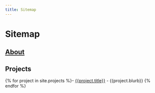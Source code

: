 ```yaml
---
title: Sitemap
---
```

# Sitemap

## [About](/about.html)

## Projects
{% for project in site.projects %}- [{{project.title}}]({{project.url}}) - {{project.blurb}}
{% endfor %}
